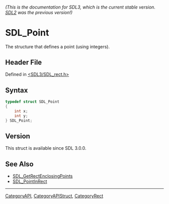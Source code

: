 ###### (This is the documentation for SDL3, which is the current stable version. [SDL2](https://wiki.libsdl.org/SDL2/) was the previous version!)
# SDL_Point

The structure that defines a point (using integers).

## Header File

Defined in [<SDL3/SDL_rect.h>](https://github.com/libsdl-org/SDL/blob/main/include/SDL3/SDL_rect.h)

## Syntax

```c
typedef struct SDL_Point
{
    int x;
    int y;
} SDL_Point;
```

## Version

This struct is available since SDL 3.0.0.

## See Also

- [SDL_GetRectEnclosingPoints](SDL_GetRectEnclosingPoints)
- [SDL_PointInRect](SDL_PointInRect)

----
[CategoryAPI](CategoryAPI), [CategoryAPIStruct](CategoryAPIStruct), [CategoryRect](CategoryRect)

